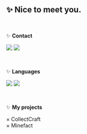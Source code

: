 <h2>✨ Nice to meet you.</h2>

<br>

✨ **Contact**

<a href="https://github.com/GueniPlayz"><img src="https://img.shields.io/badge/-Github-blue?style=for-the-badge&logo=github&logoColor=white"/></a> <a href="https://discord.com/users/462700048707223573"><img src="https://img.shields.io/badge/-discord-blue?style=for-the-badge&logo=discord&logoColor=white"/></a>

<br>

✨ **Languages**

<a href="https://youtu.be/jeg_TJvkSjg?t=6"><img src="https://img.shields.io/badge/-Java-brightgreen?style=for-the-badge&logo=java&logoColor=white"/></a> <a href="https://youtu.be/WM8bTdBs-cw?t=19"><img src="https://img.shields.io/badge/-SQL-brightgreen?style=for-the-badge&logo=mysql&logoColor=white"/></a>

<br>

✨ **My projects**

× CollectCraft <br>
× Minefact
